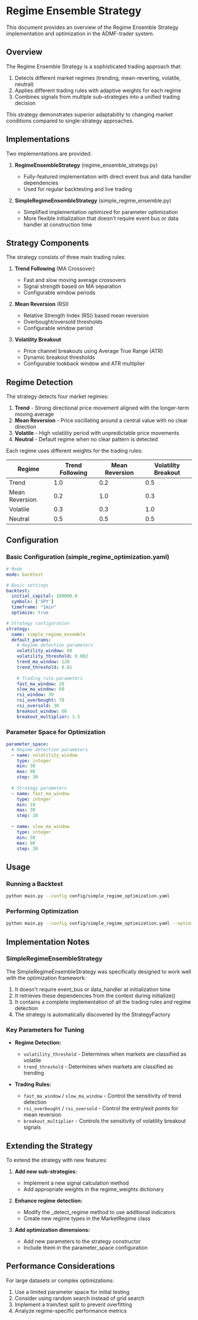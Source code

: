 # Regime Ensemble Strategy

This document provides an overview of the Regime Ensemble Strategy implementation and optimization in the ADMF-trader system.

## Overview

The Regime Ensemble Strategy is a sophisticated trading approach that:

1. Detects different market regimes (trending, mean-reverting, volatile, neutral)
2. Applies different trading rules with adaptive weights for each regime
3. Combines signals from multiple sub-strategies into a unified trading decision

This strategy demonstrates superior adaptability to changing market conditions compared to single-strategy approaches.

## Implementations

Two implementations are provided:

1. **RegimeEnsembleStrategy** (regime_ensemble_strategy.py)
   - Fully-featured implementation with direct event bus and data handler dependencies
   - Used for regular backtesting and live trading

2. **SimpleRegimeEnsembleStrategy** (simple_regime_ensemble.py)
   - Simplified implementation optimized for parameter optimization
   - More flexible initialization that doesn't require event bus or data handler at construction time

## Strategy Components

The strategy consists of three main trading rules:

1. **Trend Following** (MA Crossover)
   - Fast and slow moving average crossovers
   - Signal strength based on MA separation
   - Configurable window periods

2. **Mean Reversion** (RSI)
   - Relative Strength Index (RSI) based mean reversion
   - Overbought/oversold thresholds
   - Configurable window period

3. **Volatility Breakout**
   - Price channel breakouts using Average True Range (ATR)
   - Dynamic breakout thresholds
   - Configurable lookback window and ATR multiplier

## Regime Detection

The strategy detects four market regimes:

1. **Trend** - Strong directional price movement aligned with the longer-term moving average
2. **Mean Reversion** - Price oscillating around a central value with no clear direction
3. **Volatile** - High volatility period with unpredictable price movements
4. **Neutral** - Default regime when no clear pattern is detected

Each regime uses different weights for the trading rules:

| Regime | Trend Following | Mean Reversion | Volatility Breakout |
|--------|----------------|----------------|---------------------|
| Trend  | 1.0            | 0.2            | 0.5                 |
| Mean Reversion | 0.2    | 1.0            | 0.3                 |
| Volatile | 0.3          | 0.3            | 1.0                 |
| Neutral  | 0.5          | 0.5            | 0.5                 |

## Configuration

### Basic Configuration (simple_regime_optimization.yaml)

```yaml
# Mode
mode: backtest

# Basic settings
backtest:
  initial_capital: 100000.0
  symbols: ['SPY']
  timeframe: "1min"
  optimize: true

# Strategy configuration
strategy:
  name: simple_regime_ensemble
  default_params:
    # Regime detection parameters
    volatility_window: 60
    volatility_threshold: 0.002
    trend_ma_window: 120
    trend_threshold: 0.01
    
    # Trading rule parameters
    fast_ma_window: 20
    slow_ma_window: 60
    rsi_window: 30
    rsi_overbought: 70
    rsi_oversold: 30
    breakout_window: 60
    breakout_multiplier: 1.5
```

### Parameter Space for Optimization

```yaml
parameter_space:
  # Regime detection parameters
  - name: volatility_window
    type: integer
    min: 30
    max: 90
    step: 30
    
  # Strategy parameters
  - name: fast_ma_window
    type: integer
    min: 10
    max: 30
    step: 10
    
  - name: slow_ma_window
    type: integer
    min: 30
    max: 90
    step: 30
```

## Usage

### Running a Backtest

```bash
python main.py --config config/simple_regime_optimization.yaml
```

### Performing Optimization

```bash
python main.py --config config/simple_regime_optimization.yaml --optimize
```

## Implementation Notes

### SimpleRegimeEnsembleStrategy

The SimpleRegimeEnsembleStrategy was specifically designed to work well with the optimization framework:

1. It doesn't require event_bus or data_handler at initialization time
2. It retrieves these dependencies from the context during initialize()
3. It contains a complete implementation of all the trading rules and regime detection
4. The strategy is automatically discovered by the StrategyFactory

### Key Parameters for Tuning

- **Regime Detection:**
  - `volatility_threshold` - Determines when markets are classified as volatile
  - `trend_threshold` - Determines when markets are classified as trending

- **Trading Rules:**
  - `fast_ma_window` / `slow_ma_window` - Control the sensitivity of trend detection
  - `rsi_overbought` / `rsi_oversold` - Control the entry/exit points for mean reversion
  - `breakout_multiplier` - Controls the sensitivity of volatility breakout signals

## Extending the Strategy

To extend the strategy with new features:

1. **Add new sub-strategies:**
   - Implement a new signal calculation method
   - Add appropriate weights in the regime_weights dictionary

2. **Enhance regime detection:**
   - Modify the _detect_regime method to use additional indicators
   - Create new regime types in the MarketRegime class

3. **Add optimization dimensions:**
   - Add new parameters to the strategy constructor
   - Include them in the parameter_space configuration

## Performance Considerations

For large datasets or complex optimizations:

1. Use a limited parameter space for initial testing
2. Consider using random search instead of grid search
3. Implement a train/test split to prevent overfitting 
4. Analyze regime-specific performance metrics